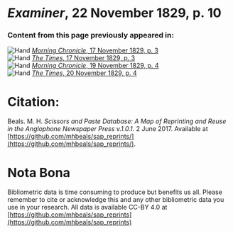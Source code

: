 # *Examiner*, 22 November 1829, p. 10  
  
### Content from this page previously appeared in:  
![Hand](http://scissorsandpaste.net/wp-content/uploads/2017/06/smallhandpointer.png) [*Morning Chronicle*, 17 November 1829, p. 3](https://mhbeals.github.io/sap_html/Morning-Chronicle/Morning-Chronicle-17-November-1829-p-3)  
![Hand](http://scissorsandpaste.net/wp-content/uploads/2017/06/smallhandpointer.png) [*The Times*, 17 November 1829, p. 3](https://mhbeals.github.io/sap_html/The-Times/The-Times-17-November-1829-p-3)  
![Hand](http://scissorsandpaste.net/wp-content/uploads/2017/06/smallhandpointer.png) [*Morning Chronicle*, 19 November 1829, p. 4](https://mhbeals.github.io/sap_html/Morning-Chronicle/Morning-Chronicle-19-November-1829-p-4)  
![Hand](http://scissorsandpaste.net/wp-content/uploads/2017/06/smallhandpointer.png) [*The Times*, 20 November 1829, p. 4](https://mhbeals.github.io/sap_html/The-Times/The-Times-20-November-1829-p-4)  


# Citation: 

Beals. M. H. *Scissors and Paste Database: A Map of Reprinting and Reuse in the Anglophone Newspaper Press v.1.0.1.* 2 June 2017. Available at [https://github.com/mhbeals/sap_reprints/](https://github.com/mhbeals/sap_reprints/). 

# Nota Bona

Bibliometric data is time consuming to produce but benefits us all. Please remember to cite or acknowledge this and any other bibliometric data you use in your research. All data is available CC-BY 4.0 at [https://github.com/mhbeals/sap_reprints](https://github.com/mhbeals/sap_reprints)